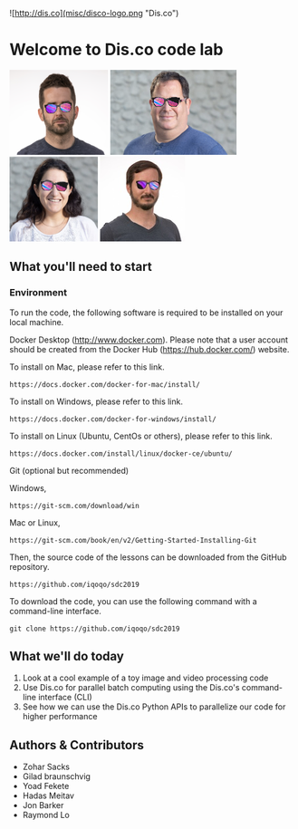 
![http://dis.co](misc/disco-logo.png "Dis.co")

# Welcome to Dis.co code lab

![Yoad](misc/disco_Yoad.png) ![Zohar](misc/disco_Zohar.png) ![Hadas](misc/disco_Hadas.png) ![Gilad](misc/disco_Gilad.jpg)


## What you'll need to start
### Environment
To run the code, the following software is required to be installed on your local machine.

Docker Desktop (http://www.docker.com). Please note that a user account should be created from the Docker Hub (https://hub.docker.com/) website. 

To install on Mac,  please refer to this link. 

```
https://docs.docker.com/docker-for-mac/install/
```

To install on Windows, please refer to this link.
```
https://docs.docker.com/docker-for-windows/install/
```
To install on Linux (Ubuntu, CentOs or others), please refer to this link.
```
https://docs.docker.com/install/linux/docker-ce/ubuntu/
```
Git (optional but recommended)

Windows, 
```
https://git-scm.com/download/win 
```
Mac or Linux, 
```
https://git-scm.com/book/en/v2/Getting-Started-Installing-Git
```	
Then, the source code of the lessons can be downloaded from the GitHub repository. 

```
https://github.com/iqoqo/sdc2019
```

To download the code, you can use the following command with a command-line interface. 

``` 
git clone https://github.com/iqoqo/sdc2019
```

## What we'll do today
1) Look at a cool example of a toy image and video processing code
2) Use Dis.co for parallel batch computing using the Dis.co's command-line interface (CLI) 
3) See how we can use the Dis.co Python APIs to parallelize our code for higher performance

## Authors & Contributors 
- Zohar Sacks 
- Gilad braunschvig
- Yoad Fekete
- Hadas Meitav
- Jon Barker
- Raymond Lo 
